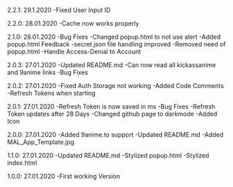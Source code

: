 2.2.1: 29.1.2020
    -Fixed User Input ID

2.2.0: 28.01.2020
    -Cache now works properly

2.1.0: 28.01.2020
    -Bug Fixes
    -Changed popup.html to not use alert
    -Added popup.html Feedback
    -secret.json file handling improved
    -Removed need of popup.html
    -Handle Access-Denial to Account

2.0.3: 27.01.2020
    -Updated README.md
    -Can now read all kickassanime and 9anime links
    -Bug Fixes

2.0.2: 27.01.2020
    -Fixed Auth Storage not working
    -Added Code Comments
    -Refresh Tokens when starting

2.0.1: 27.01.2020
    -Refresh Token is now saved in ms
    -Bug Fixes
    -Refresh Token updates after 28 Days
    -Changed github page to darkmode
    -Added Icon

2.0.0: 27.01.2020
    -Added 9anime.to support
    -Updated README.md
    -Added MAL_App_Template.jpg

1.1.0: 27.01.2020
    -Updated README.md
    -Stylized popup.html
    -Stylized index.html

1.0.0: 27.01.2020
    -First working Version